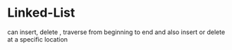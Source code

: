 # Linked-List
can insert, delete , traverse from beginning to end and also insert or delete at a specific location
